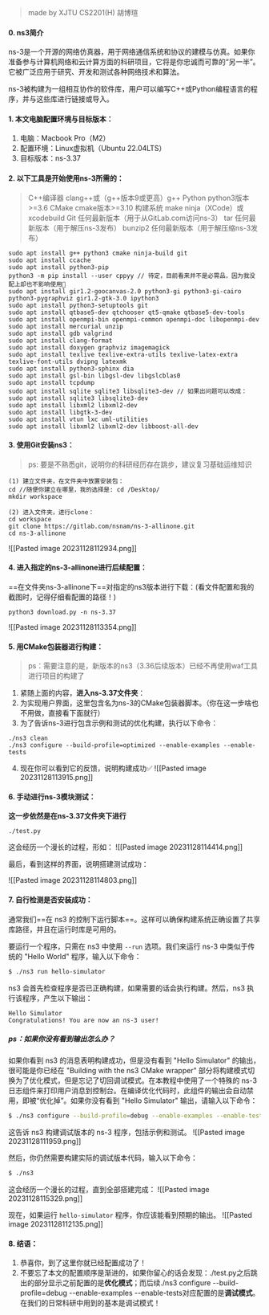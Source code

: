 >made by XJTU  CS2201(H) 胡博瑄
#### 0. ns3简介

ns-3是一个开源的网络仿真器，用于网络通信系统和协议的建模与仿真。如果你准备参与计算机网络和云计算方面的科研项目，它将是你忠诚而可靠的“另一半”。它被广泛应用于研究、开发和测试各种网络技术和算法。

ns-3被构建为一组相互协作的软件库，用户可以编写C++或Python编程语言的程序，并与这些库进行链接或导入。
#### 1. 本文电脑配置环境与目标版本：
1. 电脑：Macbook Pro（M2）
2. 配置环境：Linux虚拟机（Ubuntu 22.04LTS）
3. 目标版本：ns-3.37
#### 2. 以下工具是开始使用ns-3所需的：
>C++编译器 clang++或（g++版本9或更高）g++
Python python3版本>=3.6
CMake cmake版本>=3.10 构建系统 make
ninja（XCode）或xcodebuild
Git 任何最新版本（用于从GitLab.com访问ns-3）
tar 任何最新版本（用于解压ns-3发布）
bunzip2 任何最新版本（用于解压缩ns-3发布）

```unix
sudo apt install g++ python3 cmake ninja-build git
sudo apt install ccache
sudo apt install python3-pip
python3 -m pip install --user cppyy // 待定，目前看来并不是必需品，因为我没配上却也不影响使用🤡
sudo apt install gir1.2-goocanvas-2.0 python3-gi python3-gi-cairo python3-pygraphviz gir1.2-gtk-3.0 ipython3
sudo apt install python3-setuptools git
sudo apt install qtbase5-dev qtchooser qt5-qmake qtbase5-dev-tools
sudo apt install openmpi-bin openmpi-common openmpi-doc libopenmpi-dev
sudo apt install mercurial unzip
sudo apt install gdb valgrind
sudo apt install clang-format
sudo apt install doxygen graphviz imagemagick
sudo apt install texlive texlive-extra-utils texlive-latex-extra texlive-font-utils dvipng latexmk
sudo apt install python3-sphinx dia
sudo apt install gsl-bin libgsl-dev libgslcblas0
sudo apt install tcpdump
sudo apt install sqlite sqlite3 libsqlite3-dev // 如果出问题可以改成：sudo apt install sqlite3 libsqlite3-dev
sudo apt install libxml2 libxml2-dev
sudo apt install libgtk-3-dev
sudo apt install vtun lxc uml-utilities
sudo apt install libxml2 libxml2-dev libboost-all-dev
```
#### 3. 使用Git安装ns3：
> ps: 要是不熟悉git，说明你的科研经历存在跳步，建议复习基础运维知识

```unix
(1) 建立文件夹，在文件夹中放置安装包：
cd //随便你建立在哪里，我的选择是: cd /Desktop/
mkdir workspace

(2) 进入文件夹，进行clone：
cd workspace
git clone https://gitlab.com/nsnam/ns-3-allinone.git
cd ns-3-allinone
```
![[Pasted image 20231128112934.png]]
#### 4. 进入指定的ns-3-allinone进行后续配置：

==在文件夹ns-3-allinone下==对指定的ns3版本进行下载：(看文件配置和我的截图时，记得仔细看配置的路径！)
```unix
python3 download.py -n ns-3.37
```
![[Pasted image 20231128113354.png]]

#### 5. 用CMake包装器进行构建：
>ps：需要注意的是，新版本的ns3（3.36后续版本）已经不再使用waf工具进行项目的构建了

1. 紧随上面的内容，**进入ns-3.37文件夹**：
2. 为实现用户界面，这里包含名为ns-3的CMake包装器脚本。（你在这一步啥也不用做，直接看下面就行）
3. 为了告诉ns-3进行包含示例和测试的优化构建，执行以下命令：
```unix
./ns3 clean
./ns3 configure --build-profile=optimized --enable-examples --enable-tests
```
4. 现在你可以看到它的反馈，说明构建成功✅
![[Pasted image 20231128113915.png]]
#### 6. 手动进行ns-3模块测试：
**这一步依然是在ns-3.37文件夹下进行**
```unix
./test.py
```

这会经历一个漫长的过程，形如：
![[Pasted image 20231128114414.png]]

最后，看到这样的界面，说明搭建测试成功：

![[Pasted image 20231128114803.png]]
#### 7. 自行检测是否安装成功：
通常我们==在 ns3 的控制下运行脚本==。这样可以确保构建系统正确设置了共享库路径，并且在运行时库是可用的。

要运行一个程序，只需在 ns3 中使用 `--run` 选项。我们来运行 ns-3 中类似于传统的 "Hello World" 程序，输入以下命令：
```bash
$ ./ns3 run hello-simulator
```

ns3 会首先检查程序是否已正确构建，如果需要的话会执行构建。然后，ns3 执行该程序，产生以下输出：
``` shell
Hello Simulator
Congratulations! You are now an ns-3 user!
```
##### ps：如果你没有看到输出怎么办？

如果你看到 ns3 的消息表明构建成功，但是没有看到 "Hello Simulator" 的输出，很可能是你已经在 "Building with the ns3 CMake wrapper" 部分将构建模式切换为了优化模式，但是忘记了切回调试模式。在本教程中使用了一个特殊的 ns-3 日志组件来打印用户消息到控制台。在编译优化代码时，此组件的输出会自动禁用，即被“优化掉”。如果你没有看到 "Hello Simulator" 输出，请输入以下命令：

```bash
$ ./ns3 configure --build-profile=debug --enable-examples --enable-tests
```

这告诉 ns3 构建调试版本的 ns-3 程序，包括示例和测试。
![[Pasted image 20231128111959.png]]

然后，你仍然需要构建实际的调试版本代码，输入以下命令：

```bash
$ ./ns3
```

这会经历一个漫长的过程，直到全部搭建完成：
![[Pasted image 20231128115329.png]]

现在，如果运行 `hello-simulator` 程序，你应该能看到预期的输出。
![[Pasted image 20231128112135.png]]
#### 8. 结语：
1. 恭喜你，到了这里你就已经配置成功了！
2. 不要忘了本文的配置顺序是渐进的，如果你留心的话会发现：./test.py之后跳出的部分显示之前配置的是**优化模式**；而后续./ns3 configure --build-profile=debug --enable-examples --enable-tests对应配置的是**调试模式**。在我们的日常科研中用到的基本是调试模式！